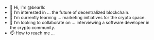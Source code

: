 - 👋 Hi, I’m @bearllc
- 👀 I’m interested in ... the future of decentralized blockchain.
- 🌱 I’m currently learning ... marketing initiatives for the crypto space.
- 💞️ I’m looking to collaborate on ... interviewing a software developer in the crypto community.
- 📫 How to reach me ...

<!---
bearllc/bearllc is a ✨ special ✨ repository because its `README.md` (this file) appears on your GitHub profile.
You can click the Preview link to take a look at your changes.
--->
